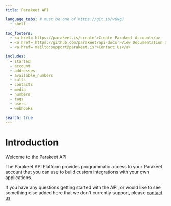 ```yaml
---
title: Parakeet API

language_tabs: # must be one of https://git.io/vQNgJ
  - shell

toc_footers:
  - <a href='https://parakeet.is/create'>Create Parakeet Account</a>
  - <a href='https://github.com/parakeet/api-docs'>View Documentation Source</a>
  - <a href='mailto:support@parakeet.is'>Contact Us</a>

includes:
  - started
  - account
  - addresses
  - available_numbers
  - calls
  - contacts
  - media
  - numbers
  - tags
  - users
  - webhooks

search: true
---
```


# Introduction

Welcome to the Parakeet API

The Parakeet API Platform provides programmatic access to your Parakeet account that you can use to build custom integrations with your own applications.

If you have any questions getting started with the API, or would like to see something else added here that we don't currently support, please [contact us](mailto:support@parakeet.is)